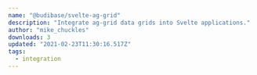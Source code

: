 ```yaml
---
name: "@budibase/svelte-ag-grid"
description: "Integrate ag-grid data grids into Svelte applications."
author: "mike_chuckles"
downloads: 3
updated: "2021-02-23T11:30:16.517Z"
tags: 
  - integration
---
```

